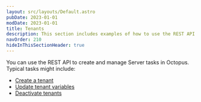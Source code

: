 ```yaml
---
layout: src/layouts/Default.astro
pubDate: 2023-01-01
modDate: 2023-01-01
title: Tenants
description: This section includes examples of how to use the REST API or Octopus.Client to create and manage Tenants in Octopus.
navOrder: 210
hideInThisSectionHeader: true
---
```

You can use the REST API to create and manage Server tasks in Octopus. Typical tasks might include:

- [Create a tenant](/docs/octopus-rest-api/examples/tenants/create-tenant)
- [Update tenant variables](/docs/octopus-rest-api/examples/tenants/update-tenant-variable)
- [Deactivate tenants](/docs/octopus-rest-api/examples/tenants/deactivate-tenant)
